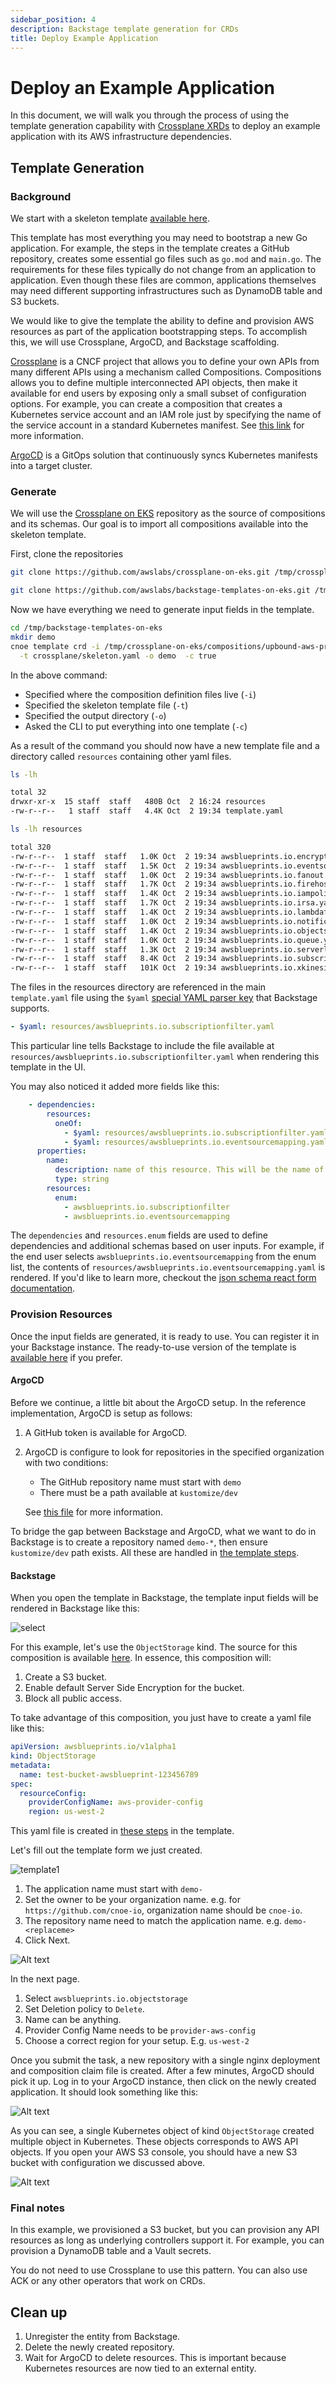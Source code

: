 ```yaml
---
sidebar_position: 4
description: Backstage template generation for CRDs
title: Deploy Example Application
---
```


# Deploy an Example Application

In this document, we will walk you through the process of using the template generation capability with [Crossplane XRDs](https://docs.crossplane.io/master/concepts/composite-resource-definitions/) to deploy an example application with its AWS infrastructure dependencies.

## Template Generation

### Background

We start with a skeleton template [available here](https://github.com/awslabs/backstage-templates-on-eks/blob/main/crossplane/skeleton.yaml). 

This template has most everything you may need to bootstrap a new Go application. For example, the steps in the template creates a GitHub repository, creates some essential go files such as `go.mod` and `main.go`. The requirements for these files typically do not change from an application to application. Even though these files are common, applications themselves may need different supporting infrastructures such as DynamoDB table and S3 buckets.

We would like to give the template the ability to define and provision AWS resources as part of the application bootstrapping steps. To accomplish this, we will use Crossplane, ArgoCD, and Backstage scaffolding.

[Crossplane](https://www.crossplane.io/) is a CNCF project that allows you to define your own APIs from many different APIs using a mechanism called Compositions. Compositions allows you to define multiple interconnected API objects, then make it available for end users by exposing only a small subset of configuration options. For example,  you can create a composition that creates a Kubernetes service account and an IAM role just by specifying the name of the service account in a standard Kubernetes manifest. See [this link](https://docs.crossplane.io/) for more information.

[ArgoCD](https://argo-cd.readthedocs.io/en/stable/) is a GitOps solution that continuously syncs Kubernetes manifests into a target cluster.

### Generate

We will use the [Crossplane on EKS](https://github.com/awslabs/crossplane-on-eks) repository as the source of compositions and its schemas. Our goal is to import all compositions available into the skeleton template.

First, clone the repositories

```bash
git clone https://github.com/awslabs/crossplane-on-eks.git /tmp/crossplane-on-eks

git clone https://github.com/awslabs/backstage-templates-on-eks.git /tmp/backstage-templates-on-eks
```

Now we have everything we need to generate input fields in the template.

```bash
cd /tmp/backstage-templates-on-eks
mkdir demo
cnoe template crd -i /tmp/crossplane-on-eks/compositions/upbound-aws-provider/ \
  -t crossplane/skeleton.yaml -o demo  -c true
```

In the above command:

- Specified where the composition definition files live (`-i`)
- Specified the skeleton template file (`-t`)
- Specified the output directory (`-o`)
- Asked the CLI to put everything into one template (`-c`)

As a result of the command you should now have a new template file and a directory called `resources` containing other yaml files. 

```bash
ls -lh

total 32
drwxr-xr-x  15 staff  staff   480B Oct  2 16:24 resources
-rw-r--r--   1 staff  staff   4.4K Oct  2 19:34 template.yaml

ls -lh resources

total 320
-rw-r--r--  1 staff  staff   1.0K Oct  2 19:34 awsblueprints.io.encryptionkey.yaml
-rw-r--r--  1 staff  staff   1.5K Oct  2 19:34 awsblueprints.io.eventsourcemapping.yaml
-rw-r--r--  1 staff  staff   1.0K Oct  2 19:34 awsblueprints.io.fanout.yaml
-rw-r--r--  1 staff  staff   1.7K Oct  2 19:34 awsblueprints.io.firehoseapp.yaml
-rw-r--r--  1 staff  staff   1.4K Oct  2 19:34 awsblueprints.io.iampolicy.yaml
-rw-r--r--  1 staff  staff   1.7K Oct  2 19:34 awsblueprints.io.irsa.yaml
-rw-r--r--  1 staff  staff   1.4K Oct  2 19:34 awsblueprints.io.lambdafunction.yaml
-rw-r--r--  1 staff  staff   1.0K Oct  2 19:34 awsblueprints.io.notification.yaml
-rw-r--r--  1 staff  staff   1.4K Oct  2 19:34 awsblueprints.io.objectstorage.yaml
-rw-r--r--  1 staff  staff   1.0K Oct  2 19:34 awsblueprints.io.queue.yaml
-rw-r--r--  1 staff  staff   1.3K Oct  2 19:34 awsblueprints.io.serverlessapp.yaml
-rw-r--r--  1 staff  staff   8.4K Oct  2 19:34 awsblueprints.io.subscriptionfilter.yaml
-rw-r--r--  1 staff  staff   101K Oct  2 19:34 awsblueprints.io.xkinesisfirehose.yaml
```

The files in the resources directory are referenced in the main `template.yaml` file using the `$yaml` [special YAML parser key](https://backstage.io/docs/features/software-catalog/descriptor-format/#substitutions-in-the-descriptor-format) that Backstage supports.

```yaml
- $yaml: resources/awsblueprints.io.subscriptionfilter.yaml
```

This particular line tells Backstage to include the file available at `resources/awsblueprints.io.subscriptionfilter.yaml`  when rendering this template in the UI.

You may also noticed it added more fields like this:

```yaml
    - dependencies:
        resources:
          oneOf:
            - $yaml: resources/awsblueprints.io.subscriptionfilter.yaml
            - $yaml: resources/awsblueprints.io.eventsourcemapping.yaml
      properties:
        name:
          description: name of this resource. This will be the name of K8s object.
          type: string
        resources:
          enum:
            - awsblueprints.io.subscriptionfilter
            - awsblueprints.io.eventsourcemapping
```

The `dependencies` and `resources.enum` fields are used to define dependencies and additional schemas based on user inputs. For example, if the end user selects `awsblueprints.io.eventsourcemapping` from the enum list, the contents of `resources/awsblueprints.io.eventsourcemapping.yaml` is rendered. If you'd like to learn more, checkout the [json schema react form documentation](https://rjsf-team.github.io/react-jsonschema-form/docs/).


### Provision Resources

Once the input fields are generated, it is ready to use. You can register it in your Backstage instance. The ready-to-use version of the template is [available here](https://github.com/awslabs/backstage-templates-on-eks/blob/main/crossplane/template.yaml) if you prefer.


#### ArgoCD
Before we continue, a little bit about the ArgoCD setup. In the reference implementation, ArgoCD is setup as follows:

1. A GitHub token is available for ArgoCD.
2. ArgoCD is configure to look for repositories in the specified organization with two conditions:
    - The GitHub repository name must start with `demo`
    - There must be a path available at `kustomize/dev`

    See [this file](https://github.com/cnoe-io/reference-implementation-aws/blob/main/setups/argocd/application-set.yaml) for more information.

To bridge the gap between Backstage and ArgoCD, what we want to do in Backstage is to create a repository named `demo-*`, then ensure `kustomize/dev` path exists. All these are handled in [the template steps](https://github.com/awslabs/backstage-templates-on-eks/blob/c94cb7f70410bc2a48523d78440f8a39630c0bc8/crossplane/template.yaml#L86-L123).


#### Backstage
When you open the template in Backstage, the template input fields will be rendered in Backstage like this:

![select](<../images/application-idp-select.gif>)

For this example, let's use the `ObjectStorage` kind. The source for this composition is available [here](https://github.com/awslabs/crossplane-on-eks/tree/main/compositions/upbound-aws-provider/s3). In essence, this composition will:
1. Create a S3 bucket. 
2. Enable default Server Side Encryption for the bucket.
3. Block all public access.

To take advantage of this composition, you just have to create a yaml file like this:

```yaml
apiVersion: awsblueprints.io/v1alpha1
kind: ObjectStorage
metadata:
  name: test-bucket-awsblueprint-123456789
spec:
  resourceConfig:
    providerConfigName: aws-provider-config
    region: us-west-2
```

This yaml file is created in [these steps](https://github.com/awslabs/backstage-templates-on-eks/blob/c94cb7f70410bc2a48523d78440f8a39630c0bc8/crossplane/template.yaml#L102-L116) in the template.

Let's fill out the template form we just created. 

![template1](../images/application-idp-template1.png)

1. The application name must start with `demo-`
2. Set the owner to be your organization name. e.g. for `https://github.com/cnoe-io`, organization name should be `cnoe-io`.
3. The repository name need to match the application name. e.g. `demo-<replaceme>`
4. Click Next.

![Alt text](../images/application-idp-template2.png)

In the next page. 

1. Select `awsblueprints.io.objectstorage`
2. Set Deletion policy to `Delete`.
3. Name can be anything.
4. Provider Config Name needs to be `provider-aws-config`
5. Choose a correct region for your setup. E.g. `us-west-2`

Once you submit the task, a new repository with a single nginx deployment and composition claim file is created. After a few minutes, ArgoCD should pick it up. Log in to your ArgoCD instance, then click on the newly created application. It should look something like this:

![Alt text](../images/application-idp-argocd.png)

As you can see, a single Kubernetes object of kind `ObjectStorage` created multiple object in Kubernetes. These objects corresponds to AWS API objects. If you open your AWS S3 console, you should have a new S3 bucket with configuration we discussed above.

![Alt text](../images/application-idp-s3.png)


### Final notes

In this example, we provisioned a S3 bucket, but you can provision any API resources as long as underlying controllers support it. For example, you can provision a DynamoDB table and a Vault secrets.

You do not need to use Crossplane to use this pattern. You can also use ACK or any other operators that work on CRDs.


## Clean up

1. Unregister the entity from Backstage.
2. Delete the newly created repository.
3. Wait for ArgoCD to delete resources. This is important because Kubernetes resources are now tied to an external entity.

